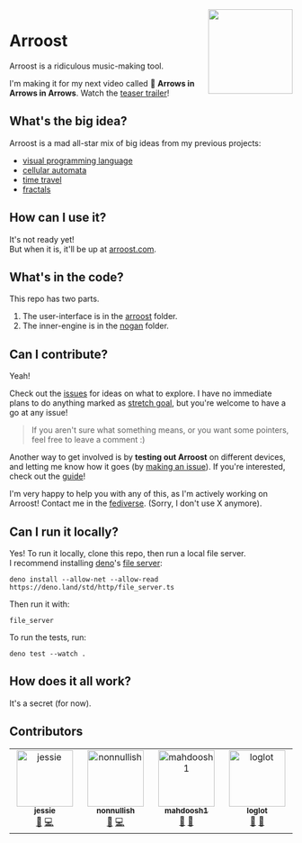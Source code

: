 <img align="right" width="150" src="https://user-images.githubusercontent.com/15892272/236786183-08c68c91-8988-45b3-8554-c80962a8d57c.png">


<!-- ALL-CONTRIBUTORS-BADGE:START - Do not remove or modify this section -->
<!-- noop -->
<!-- ALL-CONTRIBUTORS-BADGE:END -->


# Arroost

Arroost is a ridiculous music-making tool.

I'm making it for my next video called 🎵 **Arrows in Arrows in Arrows**. Watch the [teaser trailer](https://www.youtube.com/watch?v=8TFuKwdixlU)!

## What's the big idea?

Arroost is a mad all-star mix of big ideas from my previous projects:

-  [visual programming language](https://github.com/TodePond/CellPond)
-  [cellular automata](https://github.com/TodePond/SandPond)
-  [time travel](https://github.com/TodePond/TimePond)
-  [fractals](https://github.com/TodePond/ScreenPond)

## How can I use it?

It's not ready yet!<br>
But when it is, it'll be up at [arroost.com](https://arroost.com).

## What's in the code?

This repo has two parts.

1. The user-interface is in the [arroost](https://github.com/TodePond/Arroost/tree/main/source/arroost) folder.
2. The inner-engine is in the [nogan](https://github.com/TodePond/Arroost/tree/main/source/nogan) folder.

## Can I contribute?

Yeah!

Check out the [issues](https://github.com/TodePond/Arroost/issues) for ideas on what to explore. I have no immediate plans to do anything marked as [stretch goal](https://github.com/TodePond/Arroost/issues?q=is%3Aopen+is%3Aissue+label%3A%22stretch+goal%22), but you're welcome to have a go at any issue!

> If you aren't sure what something means, or you want some pointers, feel free to leave a comment :)

Another way to get involved is by **testing out Arroost** on different devices, and letting me know how it goes (by [making an issue](https://github.com/TodePond/Arroost/issues/new)). If you're interested, check out the [guide](https://github.com/TodePond/Arroost/blob/main/documentation/manual-testing)!

I'm very happy to help you with any of this, as I'm actively working on Arroost! Contact me in the [fediverse](https://elk.zone/universeodon.com/@TodePond). (Sorry, I don't use X anymore).


## Can I run it locally?

Yes! To run it locally, clone this repo, then run a local file server.<br>
I recommend installing [deno](https://deno.com/runtime)'s [file server](https://deno.com/manual@v1.13.2/examples/file_server):

```
deno install --allow-net --allow-read https://deno.land/std/http/file_server.ts
```

Then run it with:

```
file_server
```

To run the tests, run:

```
deno test --watch .
```

## How does it all work?

It's a secret (for now).

## Contributors

<!-- ALL-CONTRIBUTORS-LIST:START - Do not remove or modify this section -->
<!-- prettier-ignore-start -->
<!-- markdownlint-disable -->
<table>
  <tbody>
    <tr>
      <td align="center" valign="top" width="14.28%"><a href="https://jessiejs.github.io"><img src="https://avatars.githubusercontent.com/u/63984309?v=4?s=100" width="100px;" alt="jessie"/><br /><sub><b>jessie</b></sub></a><br /><a href="#design-jessiejs" title="Design">🎨</a> <a href="https://github.com/TodePond/Arroost/commits?author=jessiejs" title="Code">💻</a></td>
      <td align="center" valign="top" width="14.28%"><a href="http://nonnullish.pages.dev"><img src="https://avatars.githubusercontent.com/u/20538005?v=4?s=100" width="100px;" alt="nonnullish"/><br /><sub><b>nonnullish</b></sub></a><br /><a href="https://github.com/TodePond/Arroost/issues?q=author%3Anonnullish" title="Bug reports">🐛</a> <a href="https://github.com/TodePond/Arroost/commits?author=nonnullish" title="Code">💻</a></td>
      <td align="center" valign="top" width="14.28%"><a href="https://github.com/mahdoosh1"><img src="https://avatars.githubusercontent.com/u/83725163?v=4?s=100" width="100px;" alt="mahdoosh1"/><br /><sub><b>mahdoosh1</b></sub></a><br /><a href="https://github.com/TodePond/Arroost/issues?q=author%3Amahdoosh1" title="Bug reports">🐛</a> <a href="#userTesting-mahdoosh1" title="User Testing">📓</a></td>
      <td align="center" valign="top" width="14.28%"><a href="https://github.com/loglot"><img src="https://avatars.githubusercontent.com/u/88983354?v=4?s=100" width="100px;" alt="loglot"/><br /><sub><b>loglot</b></sub></a><br /><a href="#userTesting-loglot" title="User Testing">📓</a> <a href="https://github.com/TodePond/Arroost/issues?q=author%3Aloglot" title="Bug reports">🐛</a></td>
    </tr>
  </tbody>
</table>

<!-- markdownlint-restore -->
<!-- prettier-ignore-end -->

<!-- ALL-CONTRIBUTORS-LIST:END -->
<!-- prettier-ignore-start -->
<!-- markdownlint-disable -->

<!-- markdownlint-restore -->
<!-- prettier-ignore-end -->

<!-- ALL-CONTRIBUTORS-LIST:END -->
